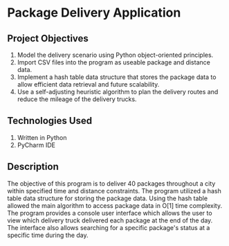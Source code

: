 # Package Delivery Application
## Project Objectives
1. Model the delivery scenario using Python object-oriented principles.
1. Import CSV files into the program as useable package and distance data.
1. Implement a hash table data structure that stores the package data to allow efficient data retrieval and future scalability.
1. Use a self-adjusting heuristic algorithm to plan the delivery routes and reduce the mileage of the delivery trucks.
## Technologies Used
1. Written in Python
1. PyCharm IDE
## Description
The objective of this program is to deliver 40 packages throughout a city within specified time and distance constraints. The program utilized a hash table data structure for storing the package data. Using the hash table allowed the main algorithm to access package data in O[1] time complexity. The program provides a console user interface which allows the user to view which delivery truck delivered each package at the end of the day. The interface also allows searching for a specific package's status at a specific time during the day.
